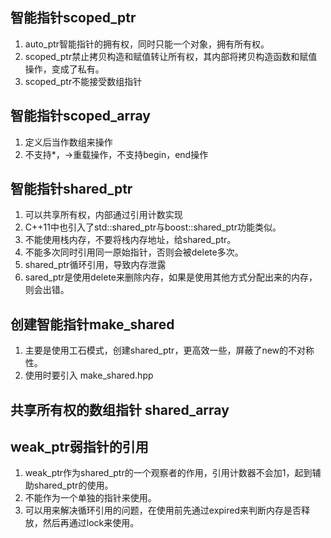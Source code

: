 ## 智能指针scoped_ptr
1. auto_ptr智能指针的拥有权，同时只能一个对象，拥有所有权。
1. scoped_ptr禁止拷贝构造和赋值转让所有权，其内部将拷贝构造函数和赋值操作，变成了私有。
1. scoped_ptr不能接受数组指针

## 智能指针scoped_array
1. 定义后当作数组来操作
1. 不支持*，->重载操作，不支持begin，end操作

## 智能指针shared_ptr
1. 可以共享所有权，内部通过引用计数实现
1. C++11中也引入了std::shared_ptr与boost::shared_ptr功能类似。
1. 不能使用栈内存，不要将栈内存地址，给shared_ptr。
1. 不能多次同时引用同一原始指针，否则会被delete多次。
1. shared_ptr循环引用，导致内存泄露
1. sared_ptr是使用delete来删除内存，如果是使用其他方式分配出来的内存，则会出错。

## 创建智能指针make_shared
1. 主要是使用工石模式，创建shared_ptr，更高效一些，屏蔽了new的不对称性。
1. 使用时要引入 make_shared.hpp

## 共享所有权的数组指针 shared_array
## weak_ptr弱指针的引用
1. weak_ptr作为shared_ptr的一个观察者的作用，引用计数器不会加1，起到辅助shared_ptr的使用。
1. 不能作为一个单独的指针来使用。
1. 可以用来解决循环引用的问题，在使用前先通过expired来判断内存是否释放，然后再通过lock来使用。
